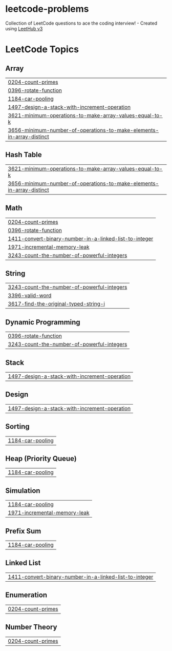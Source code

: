 # leetcode-problems
Collection of LeetCode questions to ace the coding interview! - Created using [LeetHub v3](https://github.com/raphaelheinz/LeetHub-3.0)

<!---LeetCode Topics Start-->
# LeetCode Topics
## Array
|  |
| ------- |
| [0204-count-primes](https://github.com/mohith-bacha/leetcode-problems/tree/master/0204-count-primes) |
| [0396-rotate-function](https://github.com/mohith-bacha/leetcode-problems/tree/master/0396-rotate-function) |
| [1184-car-pooling](https://github.com/mohith-bacha/leetcode-problems/tree/master/1184-car-pooling) |
| [1497-design-a-stack-with-increment-operation](https://github.com/mohith-bacha/leetcode-problems/tree/master/1497-design-a-stack-with-increment-operation) |
| [3621-minimum-operations-to-make-array-values-equal-to-k](https://github.com/mohith-bacha/leetcode-problems/tree/master/3621-minimum-operations-to-make-array-values-equal-to-k) |
| [3656-minimum-number-of-operations-to-make-elements-in-array-distinct](https://github.com/mohith-bacha/leetcode-problems/tree/master/3656-minimum-number-of-operations-to-make-elements-in-array-distinct) |
## Hash Table
|  |
| ------- |
| [3621-minimum-operations-to-make-array-values-equal-to-k](https://github.com/mohith-bacha/leetcode-problems/tree/master/3621-minimum-operations-to-make-array-values-equal-to-k) |
| [3656-minimum-number-of-operations-to-make-elements-in-array-distinct](https://github.com/mohith-bacha/leetcode-problems/tree/master/3656-minimum-number-of-operations-to-make-elements-in-array-distinct) |
## Math
|  |
| ------- |
| [0204-count-primes](https://github.com/mohith-bacha/leetcode-problems/tree/master/0204-count-primes) |
| [0396-rotate-function](https://github.com/mohith-bacha/leetcode-problems/tree/master/0396-rotate-function) |
| [1411-convert-binary-number-in-a-linked-list-to-integer](https://github.com/mohith-bacha/leetcode-problems/tree/master/1411-convert-binary-number-in-a-linked-list-to-integer) |
| [1971-incremental-memory-leak](https://github.com/mohith-bacha/leetcode-problems/tree/master/1971-incremental-memory-leak) |
| [3243-count-the-number-of-powerful-integers](https://github.com/mohith-bacha/leetcode-problems/tree/master/3243-count-the-number-of-powerful-integers) |
## String
|  |
| ------- |
| [3243-count-the-number-of-powerful-integers](https://github.com/mohith-bacha/leetcode-problems/tree/master/3243-count-the-number-of-powerful-integers) |
| [3396-valid-word](https://github.com/mohith-bacha/leetcode-problems/tree/master/3396-valid-word) |
| [3617-find-the-original-typed-string-i](https://github.com/mohith-bacha/leetcode-problems/tree/master/3617-find-the-original-typed-string-i) |
## Dynamic Programming
|  |
| ------- |
| [0396-rotate-function](https://github.com/mohith-bacha/leetcode-problems/tree/master/0396-rotate-function) |
| [3243-count-the-number-of-powerful-integers](https://github.com/mohith-bacha/leetcode-problems/tree/master/3243-count-the-number-of-powerful-integers) |
## Stack
|  |
| ------- |
| [1497-design-a-stack-with-increment-operation](https://github.com/mohith-bacha/leetcode-problems/tree/master/1497-design-a-stack-with-increment-operation) |
## Design
|  |
| ------- |
| [1497-design-a-stack-with-increment-operation](https://github.com/mohith-bacha/leetcode-problems/tree/master/1497-design-a-stack-with-increment-operation) |
## Sorting
|  |
| ------- |
| [1184-car-pooling](https://github.com/mohith-bacha/leetcode-problems/tree/master/1184-car-pooling) |
## Heap (Priority Queue)
|  |
| ------- |
| [1184-car-pooling](https://github.com/mohith-bacha/leetcode-problems/tree/master/1184-car-pooling) |
## Simulation
|  |
| ------- |
| [1184-car-pooling](https://github.com/mohith-bacha/leetcode-problems/tree/master/1184-car-pooling) |
| [1971-incremental-memory-leak](https://github.com/mohith-bacha/leetcode-problems/tree/master/1971-incremental-memory-leak) |
## Prefix Sum
|  |
| ------- |
| [1184-car-pooling](https://github.com/mohith-bacha/leetcode-problems/tree/master/1184-car-pooling) |
## Linked List
|  |
| ------- |
| [1411-convert-binary-number-in-a-linked-list-to-integer](https://github.com/mohith-bacha/leetcode-problems/tree/master/1411-convert-binary-number-in-a-linked-list-to-integer) |
## Enumeration
|  |
| ------- |
| [0204-count-primes](https://github.com/mohith-bacha/leetcode-problems/tree/master/0204-count-primes) |
## Number Theory
|  |
| ------- |
| [0204-count-primes](https://github.com/mohith-bacha/leetcode-problems/tree/master/0204-count-primes) |
<!---LeetCode Topics End-->